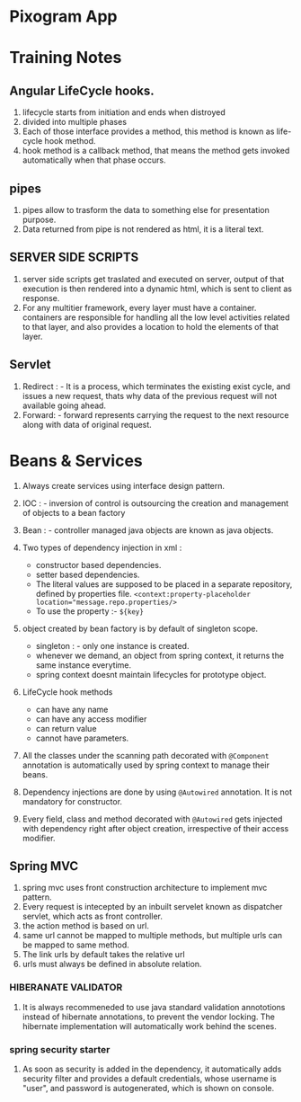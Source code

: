 # Pixogram App

# Training Notes 
## Angular LifeCycle hooks.
1. lifecycle starts from initiation and ends when distroyed
2. divided into multiple phases
3. Each of those interface provides a method, this method is known as life-cycle hook method. 
4. hook method is a callback method, that means the method gets invoked automatically when that phase occurs.
## pipes
1. pipes allow to trasform the data to something else for presentation purpose.
2. Data returned from pipe is not rendered as html, it is a literal text.
## SERVER SIDE SCRIPTS
1. server side scripts get traslated and executed on server, output of that execution is then rendered into a dynamic html, which is sent to client as response.
2. For any multitier framework, every layer must have a container. containers are responsible for handling all the low level activities related to that layer, and also provides a location to hold the elements of that layer.
## Servlet
1. Redirect : - It is a process, which terminates the existing exist cycle, and issues a new request, thats why data of the previous request will not available going ahead.
2. Forward: - forward represents carrying the request to the next resource along with data of original request.
# Beans & Services
1. Always create services using interface design pattern.
2. IOC : - inversion of control is outsourcing the creation and management of objects to a bean factory
3. Bean : - controller managed java objects are known as java objects.
4. Two types of dependency injection in xml :
    - constructor based dependencies.
    - setter based dependencies.
    - The literal values are supposed to be placed in a separate 
      repository, defined by properties file.
      `<context:property-placeholder location="message.repo.properties/>`
    - To use the property :- `${key}`
4. object created by bean factory is by default of singleton scope.
    - singleton : - only one instance is created.
    - whenever we demand, an object from spring context, it returns the same instance everytime.
    - spring context doesnt maintain lifecycles for prototype object.
5. LifeCycle hook methods
    - can have any name
    - can have any access modifier
    - can return value
    - cannot have parameters.    

6. All the classes under the scanning path decorated with `@Component` annotation is automatically used by spring context to manage their beans.
7. Dependency injections are done by using `@Autowired` annotation. It is not mandatory for constructor.
8.  Every field, class and method decorated with `@Autowired` gets injected with dependency right after object creation, irrespective of their access modifier.
## Spring MVC
  1. spring mvc uses front construction architecture to implement mvc pattern.
  2. Every request is intecepted by an inbuilt servelet known as dispatcher servlet, which
  acts as front controller.
  3. the action method is based on url.
  4. same url cannot be mapped to multiple methods, but multiple urls can be mapped to same method.
  5. The link urls by default takes the relative url
  6. urls must always be defined in absolute relation.
### HIBERANATE VALIDATOR
  1. It is always recommeneded to use java standard validation annototions instead of hibernate annotations, to prevent the vendor locking. The hibernate implementation will automatically work behind the scenes.
### spring security starter
  1. As soon as security is added in the dependency, it automatically adds security filter and provides a default credentials,
  whose username is "user", and password is autogenerated, which is shown on console.
  
